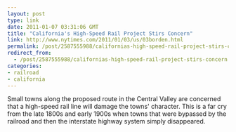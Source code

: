 ```yaml
---
layout: post
type: link
date: 2011-01-07 03:31:06 GMT
title: "California's High-Speed Rail Project Stirs Concern"
link: http://www.nytimes.com/2011/01/03/us/03borden.html
permalink: /post/2587555988/californias-high-speed-rail-project-stirs-concern
redirect_from: 
  - /post/2587555988/californias-high-speed-rail-project-stirs-concern
categories:
- railroad
- california
---
```

Small towns along the proposed route in the Central Valley are concerned that a high-speed rail line will damage the towns' character. This is a far cry from the late 1800s and early 1900s when towns that were bypassed by the railroad and then the interstate highway system simply disappeared.